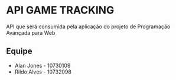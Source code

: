 # API GAME TRACKING

API que será consumida pela aplicação do projeto de Programação Avançada para Web

## Equipe

- Alan Jones - 10730109
- Rildo Alves - 10732098
